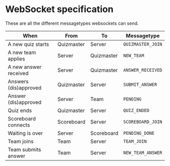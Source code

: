 # WebSocket specification
These are all the different messagetypes websockets can send.

| When                  | From      | To        | Messagetype           | 
|-----------------------|-----------|-----------|-----------------------|
| A new quiz starts     | Quizmaster| Server    | ``QUIZMASTER_JOIN``   |
| A new team applies    | Server    | Quizmaster| ``NEW_TEAM``          |
| A new answer received | Server    | Quizmaster| ``ANSWER_RECEIVED``   |
| Answers (dis)approved | Quizmaster| Server    | ``SUBMIT_ANSWER``     |
| Answer (dis)approved  | Server    | Team      | ``PENDING``           |
| Quiz ends             | Quizmaster| Server    | ``QUIZ_ENDED``        | 
| Scoreboard connects   | Scoreboard| Server    | ``SCOREBOARD_JOIN``   |
| Waiting is over       | Server    | Scoreboard| ``PENDING_DONE``      |
| Team joins            | Team      | Server    | ``TEAM_JOIN``         |
| Team submits answer   | Team      | Server    | ``NEW_TEAM_ANSWER``   |